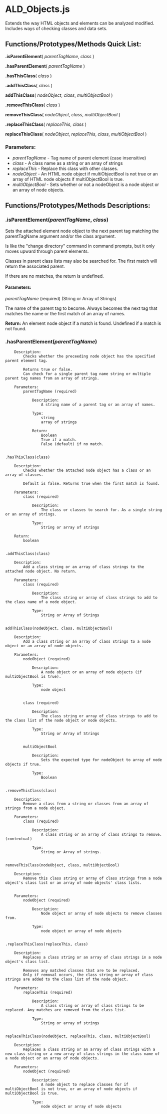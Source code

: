 # ALD_Objects.js

Extends the way HTML objects and elements can be analyzed modified. Includes ways of checking classes and data sets.


## Functions/Prototypes/Methods Quick List:
	
**.isParentElement**( *parentTagName*, *class* )

**.hasParentElement**( *parentTagName* )
	
**.hasThisClass**( *class* )

**.addThisClass**( *class* )

**addThisClass**( *nodeObject*, *class*, *multiObjectBool* )
 
**.removeThisClass**( *class* )

**removeThisClass**( *nodeObject*, *class*, *multiObjectBool* )
 
**.replaceThisClass**( *replaceThis*, *class* )

**replaceThisClass**( *nodeObject*, *replaceThis*, *class*, *multiObjectBool* )
	 
### Parameters:
- *parentTagName* - Tag name of parent element (case insensitive)
- *class* - A class name as a string or an array of strings
- *replaceThis* - Replace this class with other classes.
- *nodeObject* - An HTML node object if multiObjectBool is not true or an array of HTML node objects if multiObjectBool is true.
- *multiObjectBool* - Sets whether or not a nodeObject is a node object or an array of node objects.
	  
	  
## Functions/Prototypes/Methods Descriptions:

### .isParentElement(*parentTagName*, *class*)

Sets the attached element node object to the next parent tag matching the parentTagName argument and/or the class argument.
			
Is like the "change directory" command in command prompts, but it only moves upward through parent elements.

Classes in parent class lists may also be searched for. The first match will return the associated parent.

If there are no matches, the return is undefined.
		
#### Parameters:
*parentTagName* (required) (String or Array of Strings)

The name of the parent tag to become. Always becomes the next tag that matches the name or the first match of an array of names.
		
**Return:** An element node object if a match is found. Undefined if a match is not found.
		
### .hasParentElement(*parentTagName*)
	
		Description:
			Checks whether the preceeding node object has the specified parent element tag.
			
			Returns true or false.
			Can check for a single parent tag name string or multiple parent tag names from an array of strings.

		Parameters:
			parentTagName (required)
			
				Description:
					A string name of a parent tag or an array of names.
					
				Type:
					string
					array of strings
		
				Return:
					Boolean	
					True if a match.
					False (default) if no match.
					
					
	.hasThisClass(class)
	
		Description:
			Checks whether the attached node object has a class or an array of classes.
			
			Default is false. Returns true when the first match is found.
		
		Parameters:
			class (required)
			
				Description:
					The class or classes to search for. As a single string or an array of strings.
					
				Type:
					String or array of strings

		Return:
			boolean
		
		
	.addThisClass(class)
	
		Description:
			Add a class string or an array of class strings to the attached node object. No return.
		
		Parameters:
			class (required)
			
				Description:
					The class string or array of class strings to add to the class name of a node object.
					
				Type:
					String or Array of Strings
		
		
	addThisClass(nodeObject, class, multiObjectBool)
	
		Description:
			Add a class string or an array of class strings to a node object or an array of node objects.
		
		Parameters:
			nodeObject (required)
			
				Description:
					A node object or an array of node objects (if multiObjectBool is true).
					
				Type:
					node object
					
					
			class (required)
			
				Description:
					The class string or array of class strings to add to the class list of the node object or node objects.
					
				Type:
					String or Array of Strings							
					
					
			multiObjectBool
			
				Description:
					Sets the expected type for nodeObject to array of node objects if true. 
					
				Type:
					Boolean

					
	.removeThisClass(class)
	
		Description:
			Remove a class from a string or classes from an array of strings from a node object.
		
		Parameters:
			class (required)
			
				Description:
					A class string or an array of class strings to remove. (contextual)
					
				Type:
					String or Array of strings.
		
		
	removeThisClass(nodeObject, class, multiObjectBool)
	
		Description:
			Remove this class string or array of class strings from a node object's class list or an array of node objects' class lists.
		
		
		Parameters:
			nodeObject (required)
			
				Description:
					Node object or array of node objects to remove classes from.
					
				Type:
					node object or array of node objects
					
		
	.replaceThisClass(replaceThis, class)
	
		Description:
			Replaces a class string or an array of class strings in a node object's class list.
			
			Removes any matched classes that are to be replaced.
			Only if removal occurs, the class string or array of class strings are added to the class list of the node object.
			
		Parameters:
			replaceThis (required)
			
				Description:
					A class string or array of class strings to be replaced. Any matches are removed from the class list.
					
				Type:
					String or array of strings
		
		
	replaceThisClass(nodeObject, replaceThis, class, multiObjectBool)
	
		Description:
			Replaces a class string or an array of class strings with a new class string or a new array of class strings in the class name of a node object or an array of node objects.
		
		Parameters:
			nodeObject (required)
			
				Description:
					A node object to replace classes for if multiObjectBool is not true, or an array of node objects if multiObjectBool is true.
					
				Type:
					node object or array of node objects
	
	
